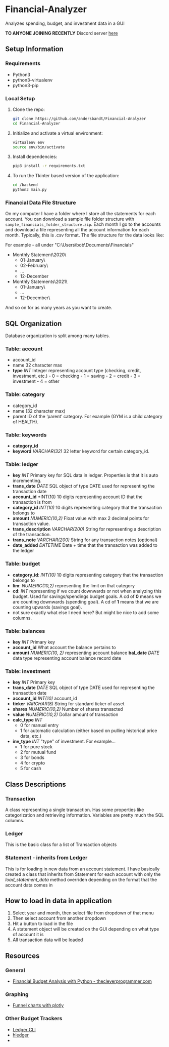 # Financial-Analyzer
Analyzes spending, budget, and investment data in a GUI

**TO ANYONE JOINING RECENTLY**
Discord server [here](https://discord.gg/qRKYKUzy)

## Setup Information

### Requirements
- Python3
- python3-virtualenv
- python3-pip

### Local Setup
1. Clone the repo:
    ```bash
    git clone https://github.com/andersbandt/Financial-Analyzer
    cd Financial-Analyzer
    ```
2. Initialize and activate a virtual environment:
    ```bash
    virtualenv env
    source env/bin/activate
    ```

3. Install dependencies:
    ```bash
    pip3 install -r requirements.txt
    ```

4. To run the Tkinter based version of the application:
    ```bash
    cd /backend
    python3 main.py
    ```
    
### Financial Data File Structure

On my computer I have a folder where I store all the statements for each account. You can
download a sample file folder structure with `sample_financials_folder_structure.zip`. Each month
I go to the accounts and download a file representing all the account information for each
month. Typically, this is .csv format. The file structure for the data looks like:

For example - all under "C:\Users\bob\Documents\Financials\"

- Monthly Statement\2020\
    - 01-January\
    - 02-February\
    - ...
    - 12-December
- Monthly Statements\2021\
    - 01-January\
    - ...
    - 12-December\

And so on for as many years as you want to create.


## SQL Organization

Database organization is split among many tables.

### Table: account
-	account_id
-	name 32 character max
  -	**type** *INT* Integer representing account type (checking, credit, investment, etc.)
        - 0 = checking 
        - 1 = saving 
        - 2 = credit 
        - 3 = investment 
        - 4 = other

### Table: category
- category_id
- name (32 character max)
- parent ID of the ‘parent’ category. For example (GYM is a child category of HEALTH).

### Table: keywords
- **category_id**
- **keyword** *VARCHAR(32)* 32 letter keyword for certain category_id.

### Table: ledger
- **key** *INT* Primary key for SQL data in ledger. Properties is that it is 
auto incrementing.
- **trans_date** *DATE* SQL object of type DATE used for representing the transaction date
- **account_id** *INT(10) 10 digits representing account ID that the transaction is from
- **category_id** *INT(10)* 10 digits representing category that the transaction belongs to
- **amount** *NUMERIC(10,2)* Float value with max 2 decimal points for transaction value.
- **trans_description** *VARCHAR(200)* String for representing a description of the transaction.
- **trans_note** *VARCHAR(200)* String for any transaction notes (optional)
- **date_added** *DATETIME* Date + time that the transaction was added to the ledger

### Table: budget
- **category_id**: *INT(10)* 10 digits representing category that the transaction belongs to
- **lim**: *NUMERIC(10,2)* representing the limit on that category
- **cd**: *INT* representing if we count downwards or not when analyzing this budget. Used for 
savings/spendings budget goals. A cd of **0** means we are counting downwards (spending goal).
A cd of **1** means that we are counting upwards (savings goal).
- not sure exactly what else I need here? But might be nice to add some columns.

### Table: balances
-	**key** *INT* Primary key
-	**account_id** What account the balance pertains to
  -	**amount** *NUMERIC(10, 2)* representing account balance
    **bal_date** *DATE* data type representing account balance record date

### Table: investment
- **key** *INT* Primary key
- **trans_date** *DATE* SQL object of type DATE used for representing the transaction date
- **account_id** *INT(10)* account_id
- **ticker** *VARCHAR(8)* String for standard ticker of asset
- **shares** *NUMERIC(10,2)* Number of shares transacted
- **value** *NUMERIC(10,2)* Dollar amount of transaction
- **calc_type** *INT*
  - 0 for manual entry
  - 1 for automatic calculation (either based on pulling historical price data, etc.)
- **inv_type** *INT* "type" of investment. For example...
  - 1 for pure stock
  - 2 for mutual fund
  - 3 for bonds
  - 4 for crypto
  - 5 for cash


## Class Descriptions

### Transaction
A class representing a single transaction. Has some properties like categorization
and retrieving information. Variables are pretty much the SQL columns.

### Ledger
This is the basic class for a list of Transaction objects

### Statement - inherits from Ledger
This is for loading in new data from an account statement. I have basically created
a class that inherits from Statement for each account with only the *load_statement_data*
method overriden depending on the format that the account data comes in


## How to load in data in application

1.	Select year and month, then select file from dropdown of that menu
2.	Then select account from another dropdown
3.	Hit a button to load in the file
4.	A statement object will be created on the GUI depending on what type of account it is
5.	All transaction data will be loaded


## Resources

### General
- [Financial Budget Analysis with Python - thecleverprogrammer.com](https://thecleverprogrammer.com/2021/04/05/financial-budget-analysis-with-python/)

### Graphing
- [Funnel charts with plotly](https://plotly.com/python/funnel-charts/)

### Other Budget Trackers
- [Ledger CLI](https://www.ledger-cli.org/)
- [hledger](https://hledger.org/)
- 




